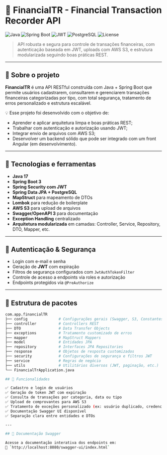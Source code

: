 # 💸 FinancialTR - Financial Transaction Recorder API

![Java](https://img.shields.io/badge/Java-17+-blue)
![Spring Boot](https://img.shields.io/badge/Spring_Boot-3.x-brightgreen)
![JWT](https://img.shields.io/badge/Security-JWT-orange)
![PostgreSQL](https://img.shields.io/badge/Database-PostgreSQL-blue)
![License](https://img.shields.io/badge/license-MIT-lightgrey)

> API robusta e segura para controle de transações financeiras, com autenticação baseada em JWT, uploads com AWS S3, e estrutura modularizada seguindo boas práticas REST.

---

## 🧠 Sobre o projeto

**FinancialTR** é uma API RESTful construída com Java + Spring Boot que permite usuários cadastrarem, consultarem e gerenciarem transações financeiras categorizadas por tipo, com total segurança, tratamento de erros personalizado e estrutura escalável.

💡 Esse projeto foi desenvolvido com o objetivo de:

- Aprender e aplicar arquitetura limpa e boas práticas REST;
- Trabalhar com autenticação e autorização usando JWT;
- Integrar envio de arquivos com AWS S3;
- Desenvolver um backend sólido que pode ser integrado com um front Angular (em desenvolvimento).

---

## 🔧 Tecnologias e ferramentas

- **Java 17**
- **Spring Boot 3**
- **Spring Security com JWT**
- **Spring Data JPA + PostgreSQL**
- **MapStruct** para mapeamento de DTOs
- **Lombok** para redução de boilerplate
- **AWS S3** para upload de arquivos
- **Swagger/OpenAPI 3** para documentação
- **Exception Handling** centralizado
- **Arquitetura modularizada** em camadas: Controller, Service, Repository, DTO, Mapper, etc.

---

## 🔐 Autenticação & Segurança

- Login com e-mail e senha
- Geração de **JWT** com expiração
- Filtros de segurança configurados com `JwtAuthTokenFilter`
- Controle de acesso a endpoints via roles e autorização
- Endpoints protegidos via `@PreAuthorize`

---

## 📁 Estrutura de pacotes

```bash
com.app.financialTR
├── config              # Configurações gerais (Swagger, S3, Constantes)
├── controller          # Controllers REST
├── DTO                 # Data Transfer Objects
├── exceptions          # Tratamento customizado de erros
├── mapper              # MapStruct Mappers
├── model               # Entidades JPA
├── repository          # Interfaces JPA Repositories
├── response            # Objetos de resposta customizados
├── security            # Configurações de segurança e filtros JWT
├── service             # Regras de negócio
├── utils               # Utilitários diversos (JWT, paginação, etc.)
└── FinancialTrApplication.java

## 📌 Funcionalidades

✅ Cadastro e login de usuários  
✅ Geração de token JWT com expiração  
✅ Consulta de transações por categoria, data ou tipo  
✅ Upload de comprovantes para AWS S3  
✅ Tratamento de exceções personalizado (ex: usuário duplicado, credenciais inválidas, etc.)  
✅ Documentação Swagger UI disponível  
✅ Separação clara entre entidades e DTOs  

---

## 📖 Documentação Swagger

Acesse a documentação interativa dos endpoints em:  
🔗 `http://localhost:8080/swagger-ui/index.html`
